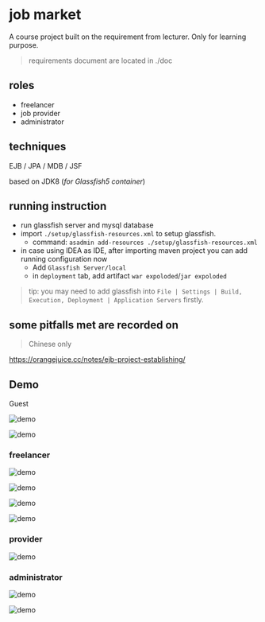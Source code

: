 # job market

A course project built on the requirement from lecturer. Only for learning purpose.

> requirements document are located in ./doc

## roles

- freelancer
- job provider
- administrator

## techniques

EJB / JPA / MDB / JSF     

based on JDK8
(*for Glassfish5 container*)

## running instruction

- run glassfish server and mysql database
- import `./setup/glassfish-resources.xml` to setup glassfish.
  - command: `asadmin add-resources ./setup/glassfish-resources.xml`
- in case using IDEA as IDE, after importing maven project you can add running configuration now
  - Add `Glassfish Server/local`
  - in `deployment` tab, add artifact `war expoloded`/`jar expoloded`

> tip: you may need to add glassfish into `File | Settings | Build, Execution, Deployment | Application Servers` firstly.

## some pitfalls met are recorded on

> Chinese only

<https://orangejuice.cc/notes/ejb-project-establishing/>

## Demo

Guest

![demo](img/Annotation%202019-03-29%20001652.jpg)

![demo](img/Annotation%202019-03-29%20001756.jpg)

### freelancer

![demo](img/Annotation%202019-03-28%20224238.jpg)

![demo](img/Annotation%202019-03-28%20224332.jpg)

![demo](img/Annotation%202019-03-28%20224356.jpg)

![demo](img/Annotation%202019-03-29%20001532.jpg)

### provider

![demo](img/Annotation%202019-03-29%20001726.jpg)

### administrator

![demo](img/Annotation%202019-03-29%20001919.jpg)

![demo](img/Annotation%202019-03-29%20001942.jpg)
